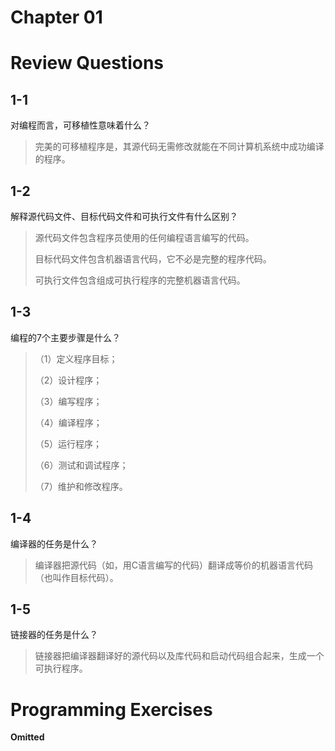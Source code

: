 # Chapter 01
<h1>Review Questions</h1>


## 1-1
对编程而言，可移植性意味着什么？
> 完美的可移植程序是，其源代码无需修改就能在不同计算机系统中成功编译的程序。

## 1-2
解释源代码文件、目标代码文件和可执行文件有什么区别？
> 源代码文件包含程序员使用的任何编程语言编写的代码。
> 
> 目标代码文件包含机器语言代码，它不必是完整的程序代码。
> 
> 可执行文件包含组成可执行程序的完整机器语言代码。

## 1-3
编程的7个主要步骤是什么？
> （1）定义程序目标；
> 
> （2）设计程序；
> 
> （3）编写程序；
> 
> （4）编译程序；
> 
> （5）运行程序；
> 
> （6）测试和调试程序；
> 
> （7）维护和修改程序。

## 1-4
编译器的任务是什么？
> 编译器把源代码（如，用C语言编写的代码）翻译成等价的机器语言代码（也叫作目标代码）。

## 1-5
链接器的任务是什么？
> 链接器把编译器翻译好的源代码以及库代码和启动代码组合起来，生成一个可执行程序。

<h1>Programming Exercises</h1>

**Omitted**